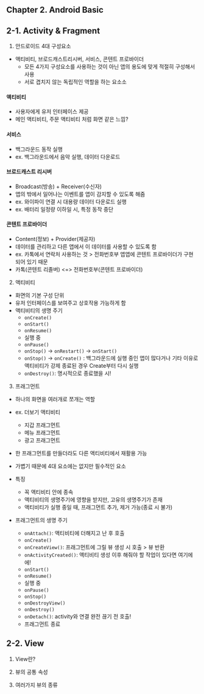 ## Chapter 2. Android Basic
## 2-1. Activity & Fragment

1. 안드로이드 4대 구성요소
- 액티비티, 브로드캐스트리시버, 서비스, 콘텐트 프로바이더
    - 모든 4가지 구성요소를 사용하는 것이 아닌 앱의 용도에 맞게 적절히 구성해서 사용
    - 서로 겹치지 않는 독립적인 역할을 하는 요소소

#### 액티비티
- 사용자에게 유저 인터페이스 제공
- 메인 액티비티, 주문 액티비티 처럼 화면 같은 느낌?

#### 서비스
- 백그라운드 동작 실행
- ex. 백그라운드에서 음악 실행, 데이터 다운로드

#### 브로드캐스트 리시버
- Broadcast(방송) + Receiver(수신자)
- 앱의 밖에서 일어나는 이벤트를 앱이 감지할 수 있도록 해줌
- ex. 와이파이 연결 시 대용량 데이터 다운로드 실행
- ex. 배터리 일정량 이하일 시, 특정 동작 중단

#### 콘텐트 프로바이더
- Content(정보) + Provider(제공자)
- 데이터를 관리하고 다른 앱에서 이 데이터를 사용할 수 있도록 함
- ex. 카톡에서 연락처 사용하는 것 > 전화번호부 앱앱에 콘텐트 프로바이더가 구현되어 있기 때문
- 카톡(콘텐트 리졸버) <=> 전화번호부(콘텐트 프로바이더)


2. 액티비티
- 화면의 기본 구성 단위
- 유저 인터페이스를 보여주고 상호작용 가능하게 함
- 액티비티의 생명 주기
    - `onCreate()`
    - `onStart()`
    - `onResume()`
    - 실행 중
    - `onPause()`
    - `onStop()` -> `onRestart()` -> `onStart()`
    - `onStop()` -> `onCreate()` : 백그라운드에 실행 중인 앱이 많다거나 기타 이유로 액티비티가 강제 종료된 경우 Create부터 다시 실행
    - `onDestroy()`: 명시적으로 종료했을 시!

3. 프래그먼트
- 하나의 화면을 여러개로 쪼개는 역할
- ex. 더보기 액티비티
    - 지갑 프래그먼트
    - 메뉴 프래그먼트
    - 광고 프래그먼트
- 한 프래그먼트를 만들더라도 다른 액티비티에서 재활용 가능
- 가볍기 때문에 4대 요소에는 없지만 필수적인 요소

- 특징
    - 꼭 액티비티 안에 종속
    - 액티비티의 생명주기에 영향을 받지만, 고유의 생명주기가 존재
    - 액티비티가 실행 중일 때, 프래그먼트 추가, 제거 가능(종료 시 불가)

- 프래그먼트의 생명 주기
    - `onAttach()`: 액티비티에 더해지고 난 후 호출
    - `onCreate()`
    - `onCreateView()`: 프래그먼트에 그릴 뷰 생성 시 호출 > 뷰 반환
    - `onActivityCreated()`: 액티비티 생성 이후 해줘야 할 작업이 있다면 여기에에!
    - `onStart()`
    - `onResume()`
    - 실행 중
    - `onPause()`
    - `onStop()`
    - `onDestroyView()`
    - `onDestroy()`
    - `onDetach()`: activity와 연결 완전 끊기 전 호출!
    - 프래그먼트 종료

## 2-2. View
1. View란?


2. 뷰의 공통 속성

3. 여러가지 뷰의 종류